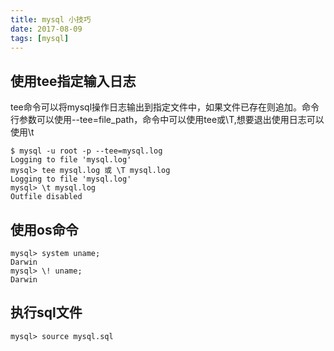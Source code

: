 ```yaml
---
title: mysql 小技巧
date: 2017-08-09
tags: [mysql]
---
```


## 使用tee指定输入日志
tee命令可以将mysql操作日志输出到指定文件中，如果文件已存在则追加。命令行参数可以使用--tee=file_path，命令中可以使用tee或\T,想要退出使用日志可以使用\t
```mysql
$ mysql -u root -p --tee=mysql.log
Logging to file 'mysql.log'
mysql> tee mysql.log 或 \T mysql.log
Logging to file 'mysql.log'
mysql> \t mysql.log
Outfile disabled
```
## 使用os命令
```mysql
mysql> system uname;
Darwin
mysql> \! uname;
Darwin
```
## 执行sql文件
```mysql
mysql> source mysql.sql
```

